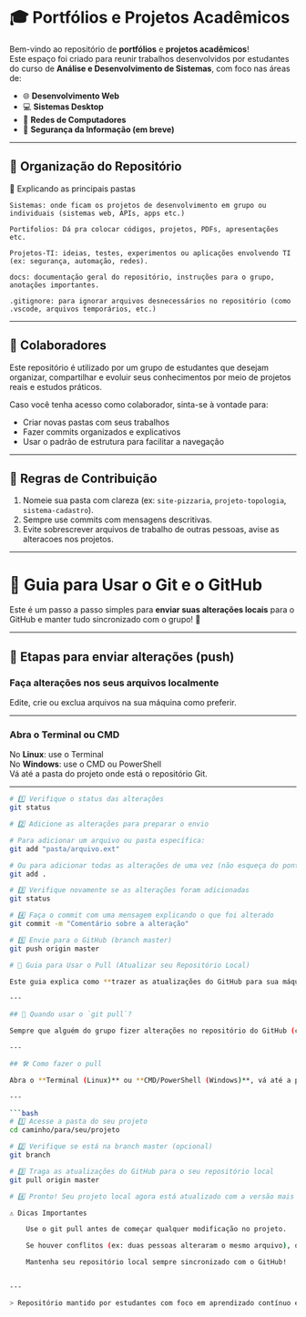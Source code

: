 # 🎓 Portfólios e Projetos Acadêmicos

Bem-vindo ao repositório de **portfólios** e **projetos acadêmicos**!  
Este espaço foi criado para reunir trabalhos desenvolvidos por estudantes do curso de **Análise e Desenvolvimento de Sistemas**, com foco nas áreas de:

- 🌐 **Desenvolvimento Web**
- 💻 **Sistemas Desktop**
- 📡 **Redes de Computadores**
- 🔐 **Segurança da Informação (em breve)**

---

## 📁 Organização do Repositório

🧠 Explicando as principais pastas

    Sistemas: onde ficam os projetos de desenvolvimento em grupo ou individuais (sistemas web, APIs, apps etc.)

    Portifolios: Dá pra colocar códigos, projetos, PDFs, apresentações etc.

    Projetos-TI: ideias, testes, experimentos ou aplicações envolvendo TI (ex: segurança, automação, redes).

    docs: documentação geral do repositório, instruções para o grupo, anotações importantes.

    .gitignore: para ignorar arquivos desnecessários no repositório (como .vscode, arquivos temporários, etc.)

---

## 🤝 Colaboradores

Este repositório é utilizado por um grupo de estudantes que desejam organizar, compartilhar e evoluir seus conhecimentos por meio de projetos reais e estudos práticos.

Caso você tenha acesso como colaborador, sinta-se à vontade para:

- Criar novas pastas com seus trabalhos
- Fazer commits organizados e explicativos
- Usar o padrão de estrutura para facilitar a navegação

---

## 📌 Regras de Contribuição

1. Nomeie sua pasta com clareza (ex: `site-pizzaria`, `projeto-topologia`, `sistema-cadastro`).
2. Sempre use commits com mensagens descritivas.
3. Evite sobrescrever arquivos de trabalho de outras pessoas, avise as alteracoes nos projetos.

---

# 🚀 Guia para Usar o Git e o GitHub

Este é um passo a passo simples para **enviar suas alterações locais** para o GitHub e manter tudo sincronizado com o grupo! 🤝

---

## 📌 Etapas para enviar alterações (push)

### Faça alterações nos seus arquivos localmente  
Edite, crie ou exclua arquivos na sua máquina como preferir.

---

### Abra o Terminal ou CMD  
No **Linux**: use o Terminal  
No **Windows**: use o CMD ou PowerShell  
Vá até a pasta do projeto onde está o repositório Git.

---

```bash
# 1️⃣ Verifique o status das alterações
git status

# 2️⃣ Adicione as alterações para preparar o envio

# Para adicionar um arquivo ou pasta específica:
git add "pasta/arquivo.ext"

# Ou para adicionar todas as alterações de uma vez (não esqueça do ponto no final):
git add .

# 3️⃣ Verifique novamente se as alterações foram adicionadas
git status

# 4️⃣ Faça o commit com uma mensagem explicando o que foi alterado
git commit -m "Comentário sobre a alteração"

# 5️⃣ Envie para o GitHub (branch master)
git push origin master

# 🔄 Guia para Usar o Pull (Atualizar seu Repositório Local)

Este guia explica como **trazer as atualizações do GitHub para sua máquina local**. Isso garante que todos trabalhem com a versão mais recente do projeto! ⚙️📥

---

## 🧭 Quando usar o `git pull`?

Sempre que alguém do grupo fizer alterações no repositório do GitHub (como adicionar arquivos, editar ou excluir), **você deve usar o `pull` antes de começar a trabalhar** para evitar conflitos.

---

## 🛠️ Como fazer o pull

Abra o **Terminal (Linux)** ou **CMD/PowerShell (Windows)**, vá até a pasta onde está seu projeto com Git configurado, e siga os passos:

---

```bash
# 1️⃣ Acesse a pasta do seu projeto
cd caminho/para/seu/projeto

# 2️⃣ Verifique se está na branch master (opcional)
git branch

# 3️⃣ Traga as atualizações do GitHub para o seu repositório local
git pull origin master

# 4️⃣ Pronto! Seu projeto local agora está atualizado com a versão mais recente do GitHub 🎉

⚠️ Dicas Importantes

    Use o git pull antes de começar qualquer modificação no projeto.

    Se houver conflitos (ex: duas pessoas alteraram o mesmo arquivo), o Git irá te avisar e você poderá resolver manualmente.

    Mantenha seu repositório local sempre sincronizado com o GitHub!


---

> Repositório mantido por estudantes com foco em aprendizado contínuo e colaboração. 🚀
